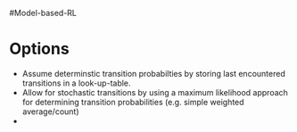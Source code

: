 #Model-based-RL
# Options

* Assume determinstic transition probabilties by storing last encountered transitions in a look-up-table.
* Allow for stochastic transitions by using a maximum likelihood approach for determining transition probabilities (e.g. simple weighted average/count)
*

